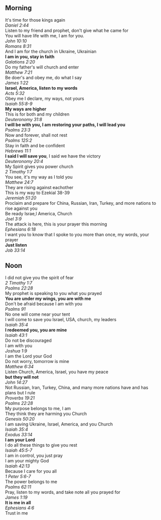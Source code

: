 ## Morning
It's time for those kings again  
_Daniel 2:44_  
Listen to my friend and prophet, don't give what he came for  
You will have life with me, I am for you.  
_John 10:10_  
_Romans 8:31_  
And I am for the church in Ukraine, Ukrainian  
**I am in you, stay in faith**  
_Galations 2:20_  
Do my father's will church and enter  
_Matthew 7:21_  
Be doer's and obey me, do what I say  
_James 1:22_  
**Israel, America, listen to my words**  
_Acts 5:32_  
Obey me I declare, my ways, not yours  
_Isaiah 55:8-9_  
**My ways are higher**  
This is for both and my children  
_Deuteronomy 31:8_  
**I will be with you, I am restoring your paths, I will lead you**  
_Psalms 23:3_  
Now and forever, shall not rest  
_Psalms 125:2_  
Stay in faith and be confident  
_Hebrews 11:1_  
**I said I will save you**, I said we have the victory  
_Deuteronomy 20:4_  
My Spirit gives you power church  
_2 Timothy 1:7_  
You see, it's my way as I told you  
_Matthew 24:7_  
They are rising against eachother  
This is my way to Ezekial 38-39  
_Jeremiah 51:20_  
Proclaim and prepare for China, Russian, Iran, Turkey, and more nations to rise against you  
Be ready Israe,l America, Church  
_Joel 3:9_  
The attack is here, this is your prayer this morning  
_Ephesians 6:18_  
I want you to know that I spoke to you more than once, my words, your prayer  
**Just listen**  
_Job 33:14_  

## Noon
I did not give you the spirit of fear  
_2 Timothy 1:7_  
_Psalms 22:28_  
My prophet is speaking to you what you prayed  
**You are under my wings, you are with me**  
Don't be afraid because I am with you  
_Psalms 91_  
No one will come near your tent  
I will come to save you Israel, USA, church, my leaders  
_Isaiah 35:4_  
**I redeemed you, you are mine**  
_Isaiah 43:1_  
Do not be discouraged  
I am with you  
_Joshua 1:9_  
I am the Lord your God  
Do not worry, tomorrow is mine  
_Matthew 6:34_  
Listen Church, America, Israel, you have my peace  
**but they will not**  
_John 14:27_  
Not Russian, Iran, Turkey, China, and many more nations have and has plans but I rule  
_Proverbs 19:21_  
_Psalms 22:28_  
My purpose belongs to me, I am  
They think they are harming you Church  
_Genesis 50:20_  
I am saving Ukraine, Israel, America, and you Church  
_Isaiah 35:4_  
_Exodus 33:14_  
**I am your Lord**  
I do all these things to give you rest  
_Isaiah 45:5-7_  
I am in control, you just pray  
I am your mighty God  
_Isaiah 42:13_  
Because I care for you all  
_1 Peter 5:6-7_  
The power belongs to me  
_Psalms 62:11_  
Pray, listen to my words, and take note all you prayed for  
_James 1:19_  
**It is me in all**  
_Ephesians 4:6_  
Trust in me  
